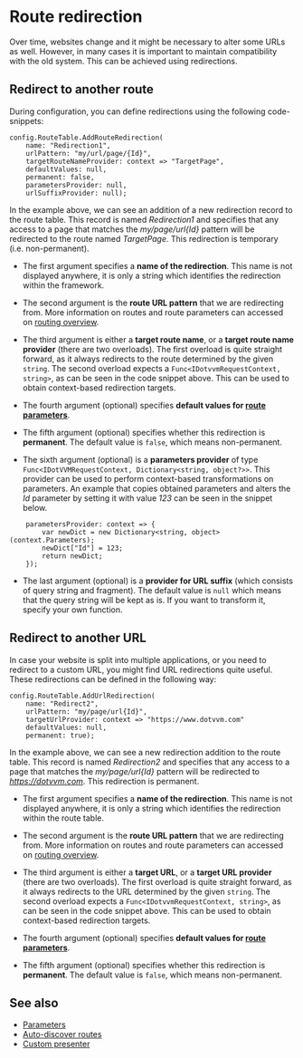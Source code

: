 # Route redirection

Over time, websites change and it might be necessary to alter some URLs as well. However, in many cases it is important to maintain compatibility with the old system. This can be achieved using redirections.

## Redirect to another route

During configuration, you can define redirections using the following code-snippets:

```CSHARP
config.RouteTable.AddRouteRedirection(
    name: "Redirection1", 
    urlPattern: "my/url/page/{Id}", 
    targetRouteNameProvider: context => "TargetPage",
    defaultValues: null,
    permanent: false,
    parametersProvider: null,
    urlSuffixProvider: null);
```

In the example above, we can see an addition of a new redirection record to the route table. This record is named *Redirection1* and specifies that any access to a page that matches the *my/page/url{Id}* pattern will be redirected to the route named *TargetPage*. This redirection is temporary (i.e. non-permanent).

+ The first argument specifies a **name of the redirection**. This name is not displayed anywhere, it is only a string which identifies the redirection within the framework.

+ The second argument is the **route URL pattern** that we are redirecting from. More information on routes and route parameters can accessed on [routing overview](~/pages/concepts/routing/overview).

+ The third argument is either a **target route name**, or a **target route name provider** (there are two overloads). The first overload is quite straight forward, as it always redirects to the route determined by the given `string`. The second overload expects a `Func<IDotvvmRequestContext, string>`, as can be seen in the code snippet above. This can be used to obtain context-based redirection targets.

+ The fourth argument (optional) specifies **default values for [route parameters](parameters)**.

+ The fifth argument (optional) specifies whether this redirection is **permanent**. The default value is `false`, which means non-permanent.

+ The sixth argument (optional) is a **parameters provider** of type `Func<IDotVVMRequestContext, Dictionary<string, object?>>`. This provider can be used to perform context-based transformations on parameters. An example that copies obtained parameters and alters the *Id* parameter by setting it with value *123* can be seen in the snippet below.

```CSHARP
    parametersProvider: context => {
        var newDict = new Dictionary<string, object>(context.Parameters);
        newDict["Id"] = 123;
        return newDict;
    });
```

+ The last argument (optional) is a **provider for URL suffix** (which consists of query string and fragment). The default value is `null` which means that the query string will be kept as is. If you want to transform it, specify your own function.

## Redirect to another URL

In case your website is split into multiple applications, or you need to redirect to a custom URL, you might find URL redirections quite useful. These redirections can be defined in the following way:

```CSHARP
config.RouteTable.AddUrlRedirection(
    name: "Redirect2", 
    urlPattern: "my/page/url{Id}", 
    targetUrlProvider: context => "https://www.dotvvm.com"
    defaultValues: null,
    permanent: true);
```

In the example above, we can see a new redirection addition to the route table. This record is named *Redirection2* and specifies that any access to a page that matches the *my/page/url{Id}* pattern will be redirected to *https://dotvvm.com*. This redirection is permanent.

+ The first argument specifies a **name of the redirection**. This name is not displayed anywhere, it is only a string which identifies the redirection within the route table.

+ The second argument is the **route URL pattern** that we are redirecting from. More information on routes and route parameters can accessed on [routing overview](~/pages/concepts/routing/overview).

+ The third argument is either a **target URL**, or a **target URL provider** (there are two overloads). The first overload is quite straight forward, as it always redirects to the URL determined by the given `string`. The second overload expects a `Func<IDotvvmRequestContext, string>`, as can be seen in the code snippet above. This can be used to obtain context-based redirection targets.

+ The fourth argument (optional) specifies **default values for [route parameters](parameters)**.

+ The fifth argument (optional) specifies whether this redirection is **permanent**. The default value is `false`, which means non-permanent.

## See also

* [Parameters](~/pages/concepts/routing/parameters)
* [Auto-discover routes](~/pages/concepts/routing/auto-discover-routes)
* [Custom presenter](~/pages/concepts/routing/custom-presenters)
